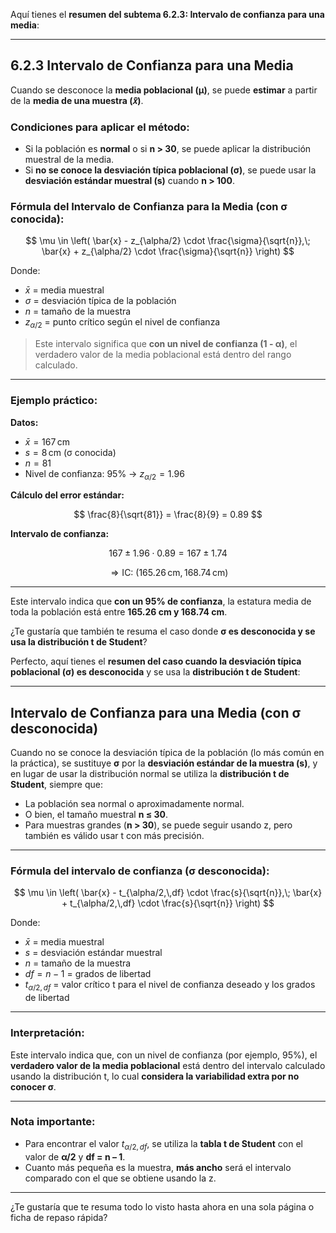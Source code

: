 Aquí tienes el **resumen del subtema 6.2.3: Intervalo de confianza para una media**:

---

## **6.2.3 Intervalo de Confianza para una Media**

Cuando se desconoce la **media poblacional (μ)**, se puede **estimar** a partir de la **media de una muestra (𝑥̄)**.

### **Condiciones para aplicar el método:**

* Si la población es **normal** o si **n > 30**, se puede aplicar la distribución muestral de la media.
* Si **no se conoce la desviación típica poblacional (σ)**, se puede usar la **desviación estándar muestral (s)** cuando **n > 100**.

### **Fórmula del Intervalo de Confianza para la Media (con σ conocida):**

$$
\mu \in \left( \bar{x} - z_{\alpha/2} \cdot \frac{\sigma}{\sqrt{n}},\; \bar{x} + z_{\alpha/2} \cdot \frac{\sigma}{\sqrt{n}} \right)
$$

Donde:

* $\bar{x}$ = media muestral
* $\sigma$ = desviación típica de la población
* $n$ = tamaño de la muestra
* $z_{\alpha/2}$ = punto crítico según el nivel de confianza

> Este intervalo significa que **con un nivel de confianza (1 - α)**, el verdadero valor de la media poblacional está dentro del rango calculado.

---

### **Ejemplo práctico:**

**Datos:**

* $\bar{x} = 167 \, \text{cm}$
* $s = 8 \, \text{cm}$ (σ conocida)
* $n = 81$
* Nivel de confianza: 95% → $z_{\alpha/2} = 1.96$

**Cálculo del error estándar:**

$$
\frac{8}{\sqrt{81}} = \frac{8}{9} = 0.89
$$

**Intervalo de confianza:**

$$
167 \pm 1.96 \cdot 0.89 = 167 \pm 1.74
$$

$$
\Rightarrow \text{IC: } (165.26 \, \text{cm}, 168.74 \, \text{cm})
$$

---

Este intervalo indica que **con un 95% de confianza**, la estatura media de toda la población está entre **165.26 cm y 168.74 cm**.

¿Te gustaría que también te resuma el caso donde **σ es desconocida y se usa la distribución t de Student**?


Perfecto, aquí tienes el **resumen del caso cuando la desviación típica poblacional (σ) es desconocida** y se usa la **distribución t de Student**:

---

## **Intervalo de Confianza para una Media (con σ desconocida)**

Cuando no se conoce la desviación típica de la población (lo más común en la práctica), se sustituye **σ** por la **desviación estándar de la muestra (s)**, y en lugar de usar la distribución normal se utiliza la **distribución t de Student**, siempre que:

* La población sea normal o aproximadamente normal.
* O bien, el tamaño muestral **n ≤ 30**.
* Para muestras grandes (**n > 30**), se puede seguir usando z, pero también es válido usar t con más precisión.

---

### **Fórmula del intervalo de confianza (σ desconocida):**

$$
\mu \in \left( \bar{x} - t_{\alpha/2,\,df} \cdot \frac{s}{\sqrt{n}},\; \bar{x} + t_{\alpha/2,\,df} \cdot \frac{s}{\sqrt{n}} \right)
$$

Donde:

* $\bar{x}$ = media muestral
* $s$ = desviación estándar muestral
* $n$ = tamaño de la muestra
* $df = n - 1$ = grados de libertad
* $t_{\alpha/2, df}$ = valor crítico t para el nivel de confianza deseado y los grados de libertad

---

### **Interpretación:**

Este intervalo indica que, con un nivel de confianza (por ejemplo, 95%), el **verdadero valor de la media poblacional** está dentro del intervalo calculado usando la distribución t, lo cual **considera la variabilidad extra por no conocer σ**.

---

### **Nota importante:**

* Para encontrar el valor $t_{\alpha/2, df}$, se utiliza la **tabla t de Student** con el valor de **α/2** y **df = n – 1**.
* Cuanto más pequeña es la muestra, **más ancho** será el intervalo comparado con el que se obtiene usando la z.

---

¿Te gustaría que te resuma todo lo visto hasta ahora en una sola página o ficha de repaso rápida?

